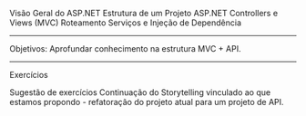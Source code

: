 Visão Geral do ASP.NET 
Estrutura de um Projeto ASP.NET
Controllers e Views (MVC)
Roteamento
Serviços e Injeção de Dependência

---
Objetivos:
Aprofundar conhecimento na estrutura MVC + API.

---
Exercícios

Sugestão de exercícios
Continuação do Storytelling vinculado ao que estamos propondo - refatoração do projeto atual para um projeto de API.
